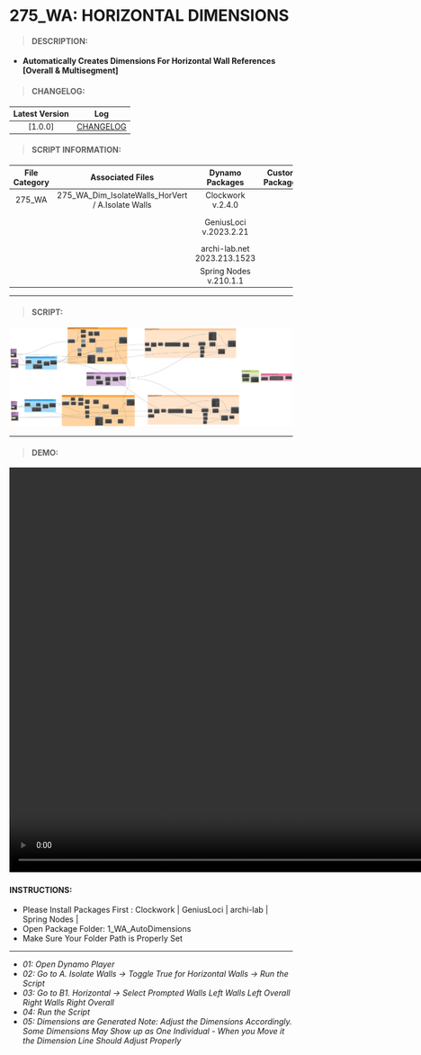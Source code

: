 # 275_WA: HORIZONTAL DIMENSIONS

> #### DESCRIPTION: 
- **Automatically Creates Dimensions For Horizontal Wall References [Overall & Multisegment]**

> #### CHANGELOG:

| Latest Version | Log |
| :-------: | :----: | 
|[1.0.0] | [CHANGELOG](/_scripts/_project/275_VESTEDA/WALLS/changelog/275_WA_IsolateWalls.md) |

> #### SCRIPT INFORMATION: 

| File Category | Associated Files | Dynamo Packages | Custom Packages | Dynamo Player Package | Revit Version | Author | Reviewed By | File Name & Location | 
| :-------: | :----: | :---: | :---: | :---: | :---: | :---: | :---: | :--: |
| 275_WA | 275_WA_Dim_IsolateWalls_HorVert / A.Isolate Walls | Clockwork v.2.4.0| | 1_WA_AutoDimensions |Revit 2023 | Cathrine Macabuhay |  | 275_WA_Dim_Horizontal / B1.Horizontal |
|           |  | GeniusLoci v.2023.2.21 | | | | | | (https://bimcapcom.sharepoint.com/:f:/s/BCP-Main/ErpHmrWfSLxPjgdDlNp8uO8BAi89BwNIZahtbCND2WjvtQ?e=eFyZdz) |
| | | archi-lab.net 2023.213.1523 |
| | | Spring Nodes v.210.1.1 |

------------------------------------------------------------
> #### SCRIPT: 

<img src="./_scripts/_project/275_VESTEDA/WALLS/images/275_WA_Dim_Horizontal.png">

------------------------------------------------------------

> #### DEMO: 

<video width="1280" height="720" controls>
 <source src="./_scripts/_project/275_VESTEDA/WALLS/demo/275_WA_Dim_Horizontal.mp4" type="video/mp4">
</video>

#### INSTRUCTIONS: 
- Please Install Packages First : Clockwork | GeniusLoci | archi-lab | Spring Nodes |
- Open Package Folder: 1_WA_AutoDimensions
- Make Sure Your Folder Path is Properly Set
----------------------------------------------------------------
- *01: Open Dynamo Player*
- *02: Go to A. Isolate Walls -> Toggle True for Horizontal Walls -> Run the Script*
- *03: Go to B1. Horizontal -> Select Prompted Walls*
    *Left Walls*
    *Left Overall*
    *Right Walls*
    *Right Overall*
- *04: Run the Script*
- *05: Dimensions are Generated*
    *Note: Adjust the Dimensions Accordingly. Some Dimensions May Show up as One Individual - When you Move it the Dimension Line Should Adjust Properly*
